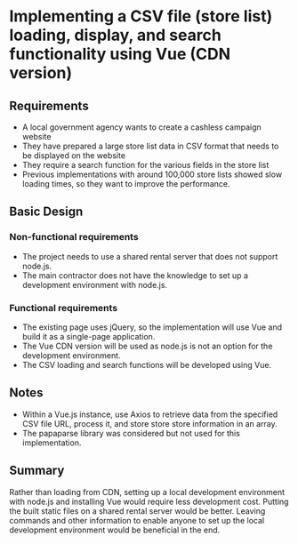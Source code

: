 # Implementing a CSV file (store list) loading, display, and search functionality using Vue (CDN version)

## Requirements
- A local government agency wants to create a cashless campaign website
- They have prepared a large store list data in CSV format that needs to be displayed on the website
- They require a search function for the various fields in the store list
- Previous implementations with around 100,000 store lists showed slow loading times, so they want to improve the performance.

## Basic Design

### Non-functional requirements
- The project needs to use a shared rental server that does not support node.js.
- The main contractor does not have the knowledge to set up a development environment with node.js.

### Functional requirements
- The existing page uses jQuery, so the implementation will use Vue and build it as a single-page application.
- The Vue CDN version will be used as node.js is not an option for the development environment.
- The CSV loading and search functions will be developed using Vue.

## Notes
- Within a Vue.js instance, use Axios to retrieve data from the specified CSV file URL, process it, and store store store information in an array.
- The papaparse library was considered but not used for this implementation.

## Summary
Rather than loading from CDN, setting up a local development environment with node.js and installing Vue would require less development cost. Putting the built static files on a shared rental server would be better. Leaving commands and other information to enable anyone to set up the local development environment would be beneficial in the end.